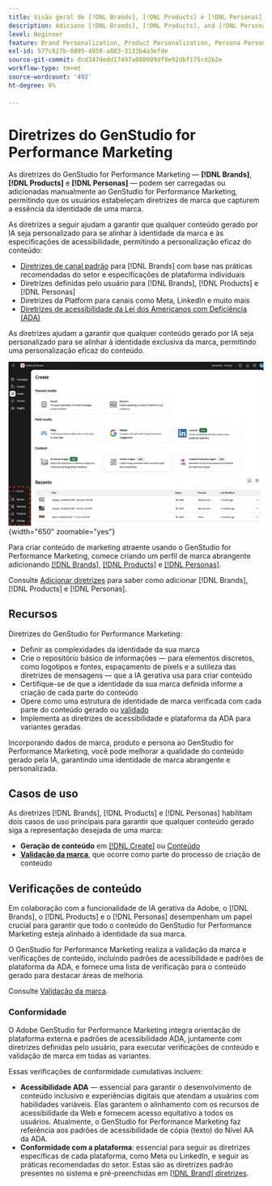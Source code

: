 ```yaml
---
title: Visão geral de [!DNL Brands], [!DNL Products] e [!DNL Personas]
description: Adicione [!DNL Brands], [!DNL Products], and [!DNL Personas] ao GenStudio for Performance Marketing para criar um perfil de marca abrangente que inclua todos os aspectos da representação de uma marca.
level: Beginner
feature: Brand Personalization, Product Personalization, Persona Personalization, Variant Generation, Generative AI
exl-id: 577c627b-0895-4958-a883-3133b4a3efde
source-git-commit: dcd347dedd17497a080989df9e92dbf175cd2b2e
workflow-type: tm+mt
source-wordcount: '492'
ht-degree: 0%

---
```


# Diretrizes do GenStudio for Performance Marketing

As diretrizes do GenStudio for Performance Marketing — **[!DNL Brands]**, **[!DNL Products]** e **[!DNL Personas]** — podem ser carregadas ou adicionadas manualmente ao GenStudio for Performance Marketing, permitindo que os usuários estabeleçam diretrizes de marca que capturem a essência da identidade de uma marca.

As diretrizes a seguir ajudam a garantir que qualquer conteúdo gerado por IA seja personalizado para se alinhar à identidade da marca e às especificações de acessibilidade, permitindo a personalização eficaz do conteúdo:

* [Diretrizes de canal padrão](/help/user-guide/guidelines/brands.md#default-channel-guidelines) para [!DNL Brands] com base nas práticas recomendadas do setor e especificações de plataforma individuais
* Diretrizes definidas pelo usuário para [!DNL Brands], [!DNL Products] e [!DNL Personas]
* Diretrizes da Platform para canais como Meta, LinkedIn e muito mais
* [Diretrizes de acessibilidade da Lei dos Americanos com Deficiência (ADA)](#compliance)

As diretrizes ajudam a garantir que qualquer conteúdo gerado por IA seja personalizado para se alinhar à identidade exclusiva da marca, permitindo uma personalização eficaz do conteúdo.

![Diretrizes no GenStudio for Performance Marketing](/help/assets/guidelines.png){width="650" zoomable="yes"}

Para criar conteúdo de marketing atraente usando o GenStudio for Performance Marketing, comece criando um perfil de marca abrangente adicionando [[!DNL Brands]](/help/user-guide/guidelines/brands.md), [[!DNL Products]](/help/user-guide/guidelines/products.md) e [[!DNL Personas]](/help/user-guide/guidelines/personas.md).

Consulte [Adicionar diretrizes](/help/user-guide/guidelines/add-guidelines.md) para saber como adicionar [!DNL Brands], [!DNL Products] e [!DNL Personas].

## Recursos

Diretrizes do GenStudio for Performance Marketing:

* Definir as complexidades da identidade da sua marca
* Crie o repositório básico de informações — para elementos discretos, como logotipos e fontes, espaçamento de pixels e a sutileza das diretrizes de mensagens — que a IA gerativa usa para criar conteúdo
* Certifique-se de que a identidade da sua marca definida informe a criação de cada parte do conteúdo
* Opere como uma estrutura de identidade de marca verificada com cada parte do conteúdo gerado ou [validado](#content-checks)
* Implementa as diretrizes de acessibilidade e plataforma da ADA para variantes geradas

Incorporando dados de marca, produto e persona ao GenStudio for Performance Marketing, você pode melhorar a qualidade do conteúdo gerado pela IA, garantindo uma identidade de marca abrangente e personalizada.

## Casos de uso

As diretrizes [!DNL Brands], [!DNL Products] e [!DNL Personas] habilitam dois casos de uso principais para garantir que qualquer conteúdo gerado siga a representação desejada de uma marca:

* **Geração de conteúdo** em [[!DNL Create]](/help/user-guide/create/overview.md) ou [Conteúdo](/help/user-guide/content/overview.md)
* [**Validação da marca**](#content-checks), que ocorre como parte do processo de criação de conteúdo

## Verificações de conteúdo

Em colaboração com a funcionalidade de IA gerativa da Adobe, o [!DNL Brands], o [!DNL Products] e o [!DNL Personas] desempenham um papel crucial para garantir que todo o conteúdo do GenStudio for Performance Marketing esteja alinhado à identidade da sua marca.

O GenStudio for Performance Marketing realiza a validação da marca e verificações de conteúdo, incluindo padrões de acessibilidade e padrões de plataforma da ADA, e fornece uma lista de verificação para o conteúdo gerado para destacar áreas de melhoria.

Consulte [Validação da marca](/help/user-guide/guidelines/brand-validation.md).

### Conformidade

O Adobe GenStudio for Performance Marketing integra orientação de plataforma externa e padrões de acessibilidade ADA, juntamente com diretrizes definidas pelo usuário, para executar verificações de conteúdo e validação de marca em todas as variantes.

Essas verificações de conformidade cumulativas incluem:

* **Acessibilidade ADA** — essencial para garantir o desenvolvimento de conteúdo inclusivo e experiências digitais que atendam a usuários com habilidades variáveis. Elas garantem o alinhamento com os recursos de acessibilidade da Web e fornecem acesso equitativo a todos os usuários. Atualmente, o GenStudio for Performance Marketing faz referência aos padrões de acessibilidade de cópia (texto) do Nível AA da ADA.
* **Conformidade com a plataforma**: essencial para seguir as diretrizes específicas de cada plataforma, como Meta ou LinkedIn, e seguir as práticas recomendadas do setor. Estas são as diretrizes padrão presentes no sistema e pré-preenchidas em [[!DNL Brand] diretrizes](/help/user-guide/guidelines/brands.md#brands-guidelines).

